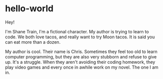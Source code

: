 # hello-world

Hey!

I'm Shane Train, I'm a fictional character. My author is trying to learn to code. 
We both love tacos, and really want to try Moon tacos. It is said you can eat more than a dozen.

My author is cool. Their name is Chris. Sometimes they feel too old to learn computer programming, but they are also very stubborn and refuse to give up. It's a struggle. When they aren't avoiding their coding homework, they play video games and every once in awhile work on my novel. The one I am in. 
